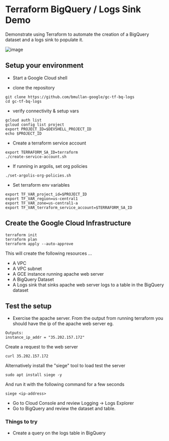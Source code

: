 # Terraform BigQuery / Logs Sink Demo
Demonstrate using Terraform to automate the creation of a BigQuery dataset and a logs sink to populate it.

![image](https://raw.githubusercontent.com/bmullan-google/gc-tf-bq-logs/main/Terraform-BigQuery-LogSink-Demo.png)

## Setup your environment
- Start a Google Cloud shell

- clone the repository

```
git clone https://github.com/bmullan-google/gc-tf-bq-logs
cd gc-tf-bq-logs
```


- verify connectivity & setup vars

```
gcloud auth list
gcloud config list project
export PROJECT_ID=$DEVSHELL_PROJECT_ID
echo $PROJECT_ID
```

- Create a terraform service account

```
export TERRAFORM_SA_ID=terraform
./create-service-account.sh
```

- If running in argolis, set org policies

```
./set-argolis-org-policies.sh
```

- Set terraform env variables

```
export TF_VAR_project_id=$PROJECT_ID
export TF_VAR_region=us-central1
export TF_VAR_zone=us-central1-a
export TF_VAR_terraform_service_account=$TERRAFORM_SA_ID
```

## Create the Google Cloud Infrastructure

```
terraform init
terraform plan
terraform apply --auto-approve
```

This will create the following resources ...
- A VPC
- A VPC subnet
- A GCE instance running apache web server
- A BigQuery Dataset
- A Logs sink that sinks apache web server logs to a table in the BigQuery dataset

## Test the setup

- Exercise the apache server. From the output from running terraform you should have the ip of the apache web server eg. 

```
Outputs:
instance_ip_addr = "35.202.157.172"
```

Create a request to the web server

```
curl 35.202.157.172
```

Alternatively install the "siege" tool to load test the server

```
sudo apt install siege -y
```

And run it with the following command for a few seconds

```
siege <ip-address>
```

- Go to Cloud Console and review Logging -> Logs Explorer
- Go to BigQuery and review the dataset and table.

### Things to try
- Create a query on the logs table in BigQuery
